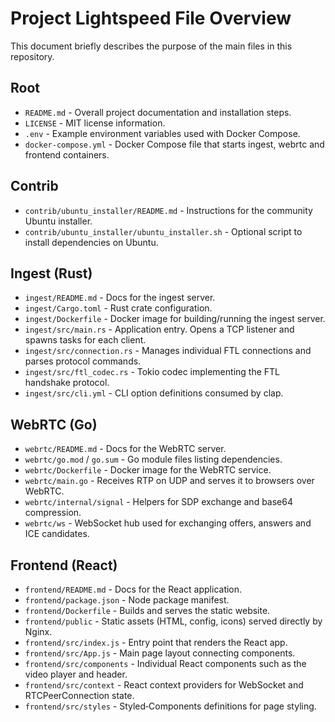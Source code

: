 # Project Lightspeed File Overview

This document briefly describes the purpose of the main files in this repository.

## Root
- `README.md` - Overall project documentation and installation steps.
- `LICENSE` - MIT license information.
- `.env` - Example environment variables used with Docker Compose.
- `docker-compose.yml` - Docker Compose file that starts ingest, webrtc and frontend containers.

## Contrib
- `contrib/ubuntu_installer/README.md` - Instructions for the community Ubuntu installer.
- `contrib/ubuntu_installer/ubuntu_installer.sh` - Optional script to install dependencies on Ubuntu.

## Ingest (Rust)
- `ingest/README.md` - Docs for the ingest server.
- `ingest/Cargo.toml` - Rust crate configuration.
- `ingest/Dockerfile` - Docker image for building/running the ingest server.
- `ingest/src/main.rs` - Application entry. Opens a TCP listener and spawns tasks for each client.
- `ingest/src/connection.rs` - Manages individual FTL connections and parses protocol commands.
- `ingest/src/ftl_codec.rs` - Tokio codec implementing the FTL handshake protocol.
- `ingest/src/cli.yml` - CLI option definitions consumed by clap.

## WebRTC (Go)
- `webrtc/README.md` - Docs for the WebRTC server.
- `webrtc/go.mod` / `go.sum` - Go module files listing dependencies.
- `webrtc/Dockerfile` - Docker image for the WebRTC service.
- `webrtc/main.go` - Receives RTP on UDP and serves it to browsers over WebRTC.
- `webrtc/internal/signal` - Helpers for SDP exchange and base64 compression.
- `webrtc/ws` - WebSocket hub used for exchanging offers, answers and ICE candidates.

## Frontend (React)
- `frontend/README.md` - Docs for the React application.
- `frontend/package.json` - Node package manifest.
- `frontend/Dockerfile` - Builds and serves the static website.
- `frontend/public` - Static assets (HTML, config, icons) served directly by Nginx.
- `frontend/src/index.js` - Entry point that renders the React app.
- `frontend/src/App.js` - Main page layout connecting components.
- `frontend/src/components` - Individual React components such as the video player and header.
- `frontend/src/context` - React context providers for WebSocket and RTCPeerConnection state.
- `frontend/src/styles` - Styled‑Components definitions for page styling.


